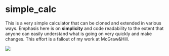 # simple_calc
This is a very simple calculator that can be cloned and extended in various ways. Emphasis here is on <b>simplicity</b> and code readability to the extent that anyone can easily understand what is going on very quickly and make changes. This effort is a fallout of my work at McGraw&amp;Hill.

<img src="http://www.pontix.com/GIT/simple_calc.png">


